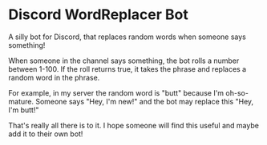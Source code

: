 # Discord WordReplacer Bot
A silly bot for Discord, that replaces random words when someone says something!

When someone in the channel says something, the bot rolls a number between 1-100.
If the roll returns true, it takes the phrase and replaces a random word in the phrase.

For example, in my server the random word is "butt" because I'm oh-so-mature.
Someone says "Hey, I'm new!" and the bot may replace this "Hey, I'm butt!"

That's really all there is to it. I hope someone will find this useful and maybe add it to their own bot!
